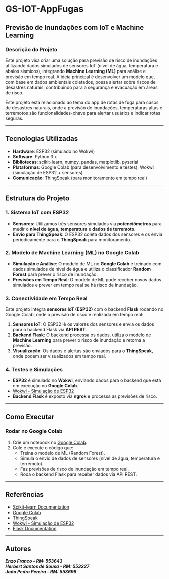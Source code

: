 # GS-IOT-AppFugas

## Previsão de Inundações com IoT e Machine Learning

### Descrição do Projeto

Este projeto visa criar uma solução para previsão de risco de inundações utilizando dados simulados de sensores IoT (nível de água, temperatura e abalos sismicos), integrando **Machine Learning (ML)** para análise e previsão em tempo real. A ideia principal é desenvolver um modelo que, com base em dados ambientais coletados, possa alertar sobre riscos de desastres naturais, contribuindo para a segurança e evacuação em áreas de risco.

Este projeto está relacionado ao tema do app de rotas de fuga para casos de desastres naturais, onde a previsão de inundações, temperaturas altas e terremotos são funcionalidades-chave para alertar usuários e indicar rotas seguras.

---

## Tecnologias Utilizadas

- **Hardware**: ESP32 (simulado no Wokwi)
- **Software**: Python 3.x
- **Bibliotecas**: scikit-learn, numpy, pandas, matplotlib, pyserial
- **Plataformas**: Google Colab (para desenvolvimento e testes), Wokwi (simulação de ESP32 + sensores)
- **Comunicação**: ThingSpeak (para monitoramento em tempo real)

---

## Estrutura do Projeto

### 1. Sistema IoT com ESP32

- **Sensores**: Utilizamos três sensores simulados via **potenciômetros** para medir o **nível de água**, **temperatura** e **dados de terremoto**.
- **Envio para ThingSpeak**: O ESP32 coleta dados dos sensores e os envia periodicamente para o **ThingSpeak** para monitoramento.

### 2. Modelo de Machine Learning (ML) no Google Colab

- **Simulação e Análise**: O modelo de ML no **Google Colab** é treinado com dados simulados de nível de água e utiliza o classificador **Random Forest** para prever o risco de inundação.
- **Previsões em Tempo Real**: O modelo de ML pode receber novos dados simulados e prever em tempo real se há risco de inundação.

### 3. Conectividade em Tempo Real

Este projeto integra **sensores IoT (ESP32)** com o backend **Flask** rodando no Google Colab, onde a previsão de risco é realizada em tempo real:

1. **Sensores IoT**: O ESP32 lê os valores dos sensores e envia os dados para o backend Flask via **API REST**.
2. **Backend Flask**: O backend processa os dados, utiliza o modelo de **Machine Learning** para prever o risco de inundação e retorna a previsão.
3. **Visualização**: Os dados e alertas são enviados para o **ThingSpeak**, onde podem ser visualizados em tempo real.

### 4. Testes e Simulações

- **ESP32** é simulado no **Wokwi**, enviando dados para o backend que está em execução no **Google Colab**.
- [Wokwi - Simulação de ESP32](https://wokwi.com/projects/432769374785470465)
- **Backend Flask** é exposto via **ngrok** e processa as previsões de risco.

---

## Como Executar

### Rodar no Google Colab

1. Crie um notebook no [Google Colab](https://colab.research.google.com).
2. Cole e execute o código que:
   - Treina o modelo de ML (Random Forest).
   - Simula o envio de dados de sensores (nível de água, temperatura e terremoto).
   - Faz previsões de risco de inundação em tempo real.
   - Roda o backend Flask para receber dados via API REST.

---

## Referências

- [Scikit-learn Documentation](https://scikit-learn.org/stable/)
- [Google Colab](https://colab.research.google.com/)
- [ThingSpeak](https://thingspeak.com/)
- [Wokwi - Simulação de ESP32](https://wokwi.com/projects/432769374785470465)
- [Flask Documentation](https://flask.palletsprojects.com/)
  
---

## Autores

***Enzo Franco - RM: 553643  
Herbert Santos de Sousa - RM: 553227  
João Pedro Pereira - RM: 553698***

